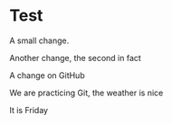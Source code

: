 # Test

A small change.

Another change, the second in fact

A change on GitHub

We are practicing Git, the weather is nice

It is Friday

